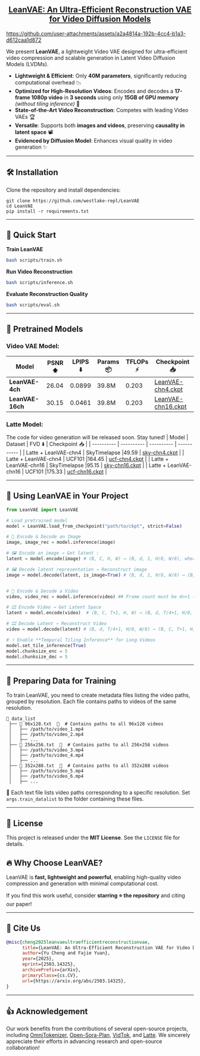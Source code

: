 <h2 align="center"> <a href="https://arxiv.org/abs/2503.14325">LeanVAE: An Ultra-Efficient Reconstruction VAE for Video Diffusion Models</a></h2>

https://github.com/user-attachments/assets/a2a4814a-192b-4cc4-b1a3-d612caa1d872

We present **LeanVAE**, a lightweight Video VAE designed for ultra-efficient video compression and scalable generation in Latent Video Diffusion Models (LVDMs).

- **Lightweight & Efficient**: Only **40M parameters**, significantly reducing computational overhead 📉  
- **Optimized for High-Resolution Videos**: Encodes and decodes a **17-frame 1080p video** in **3 seconds** using only **15GB of GPU memory** *(without tiling inference)* 🎯  
- **State-of-the-Art Video Reconstruction**: Competes with leading Video VAEs 🏆  
- **Versatile**: Supports both **images and videos**, preserving **causality in latent space** 📽️  
- **Evidenced by Diffusion Model**: Enhances visual quality in video generation ✨  

---
## 🛠️ **Installation**
Clone the repository and install dependencies:
```
git clone https://github.com/westlake-repl/LeanVAE
cd LeanVAE
pip install -r requirements.txt
```
---
## 🎯 **Quick Start** 
**Train LeanVAE**
```bash
bash scripts/train.sh
```

**Run Video Reconstruction**
```bash
bash scripts/inference.sh
```

**Evaluate Reconstruction Quality**
```bash
bash scripts/eval.sh
```
---

## 📜 **Pretrained Models**
### Video VAE Model:
| Model            | PSNR ⬆️ | LPIPS ⬇️ | Params 📦 | TFLOPs ⚡ | Checkpoint 📥                        |
| ---------------- | ------ | ------- | -------- | -------- | ----------------------------------- |
| **LeanVAE-4ch**  | 26.04  | 0.0899  | 39.8M    | 0.203    | [LeanVAE-chn4.ckpt](https://huggingface.co/Yumic/LeanVAE/resolve/main/LeanVAE-dim4.ckpt?download=true) |
| **LeanVAE-16ch** | 30.15  | 0.0461  | 39.8M    | 0.203    | [LeanVAE-chn16.ckpt](https://huggingface.co/Yumic/LeanVAE/resolve/main/LeanVAE-dim16.ckpt?download=true) |


### Latte Model:
The code for video generation will be released soon. Stay tuned!
| Model                    | Dataset      | FVD ⬇️  | Checkpoint 📥                        |
| ---------- | ---------- | ---------- | ----------- |
| Latte + LeanVAE-chn4 | SkyTimelapse |49.59 | [sky-chn4.ckpt](https://huggingface.co/Yumic/LeanVAE/resolve/main/sky-dim4.pt?download=true) | 
| Latte + LeanVAE-chn4 | UCF101 |164.45 | [ucf-chn4.ckpt](https://huggingface.co/Yumic/LeanVAE/resolve/main/ucf-dim4.pt?download=true) |
| Latte + LeanVAE-chn16 | SkyTimelapse |95.15 | [sky-chn16.ckpt](https://huggingface.co/Yumic/LeanVAE/resolve/main/sky-dim16.pt?download=true) |
| Latte + LeanVAE-chn16 | UCF101 |175.33 | [ucf-chn16.ckpt](https://huggingface.co/Yumic/LeanVAE/resolve/main/ucf-dim16.pt?download=true) |

---
## 🔧 **Using LeanVAE in Your Project**

```python
from LeanVAE import LeanVAE

# Load pretrained model
model = LeanVAE.load_from_checkpoint("path/to/ckpt", strict=False)

# 🔄 Encode & Decode an Image
image, image_rec = model.inference(image)

# 🖼️ Encode an image → Get latent :  
latent = model.encode(image) # (B, C, H, W) → (B, d, 1, H/8, W/8), where d=4 or 16

# 🖼️ Decode latent representation → Reconstruct image 
image = model.decode(latent, is_image=True) # (B, d, 1, H/8, W/8) → (B, C, H, W)  


# 🔄 Encode & Decode a Video
video, video_rec = model.inference(video) ## Frame count must be 4n+1 (e.g., 5, 9, 13, 17...)

# 🎞️ Encode Video → Get Latent Space
latent = model.encode(video)  # (B, C, T+1, H, W) → (B, d, T/4+1, H/8, W/8), where d=4 or 16 

# 🎞️ Decode Latent → Reconstruct Video
video = model.decode(latent) # (B, d, T/4+1, H/8, W/8) → (B, C, T+1, H, W)  

# ⚡ Enable **Temporal Tiling Inference** for Long Videos
model.set_tile_inference(True)
model.chunksize_enc = 5
model.chunksize_dec = 5
```
---

## 📂 **Preparing Data for Training**
To train LeanVAE, you need to create metadata files listing the video paths, grouped by resolution. Each file contains paths to videos of the same resolution.
```
📂 data_list
 ├── 📄 96x128.txt  📜  # Contains paths to all 96x128 videos
 │   ├── /path/to/video_1.mp4
 │   ├── /path/to/video_2.mp4
 │   ├── ...
 ├── 📄 256x256.txt  📜  # Contains paths to all 256×256 videos
 │   ├── /path/to/video_3.mp4
 │   ├── /path/to/video_4.mp4
 │   ├── ...
 ├── 📄 352x288.txt  📜  # Contains paths to all 352x288 videos
 │   ├── /path/to/video_5.mp4
 │   ├── /path/to/video_6.mp4
 │   ├── ...
```
📌 Each text file lists video paths corresponding to a specific resolution. Set `args.train_datalist` to the folder containing these files.


---
## 📜 **License**

This project is released under the **MIT License**. See the `LICENSE` file for details.


## 🔥 **Why Choose LeanVAE?**  
LeanVAE is **fast, lightweight and powerful**, enabling high-quality video compression and generation with minimal computational cost.  

If you find this work useful, consider **starring ⭐ the repository** and citing our paper!  

---

## 📝 **Cite Us**  
```bibtex
@misc{cheng2025leanvaeultraefficientreconstructionvae,
      title={LeanVAE: An Ultra-Efficient Reconstruction VAE for Video Diffusion Models}, 
      author={Yu Cheng and Fajie Yuan},
      year={2025},
      eprint={2503.14325},
      archivePrefix={arXiv},
      primaryClass={cs.CV},
      url={https://arxiv.org/abs/2503.14325}, 
}
```
---

## 👍 **Acknowledgement**
Our work benefits from the contributions of several open-source projects, including [OmniTokenizer](https://github.com/FoundationVision/OmniTokenizer), [Open-Sora-Plan](https://github.com/PKU-YuanGroup/Open-Sora-Plan), [VidTok](https://github.com/microsoft/VidTok), and [Latte](https://github.com/Vchitect/Latte). We sincerely appreciate their efforts in advancing research and open-source collaboration!